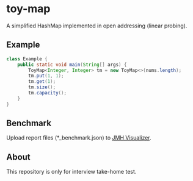 # toy-map

A simplified HashMap implemented in open addressing (linear probing).

## Example
```java
class Example {
    public static void main(String[] args) {
        ToyMap<Integer, Integer> tm = new ToyMap<>(nums.length);
        tm.put(1, 1);
        tm.get(1);
        tm.size();
        tm.capacity();
    }
}
```

## Benchmark
Upload report files (*_benchmark.json) to [JMH Visualizer](https://jmh.morethan.io).

## About
This repository is only for interview take-home test.